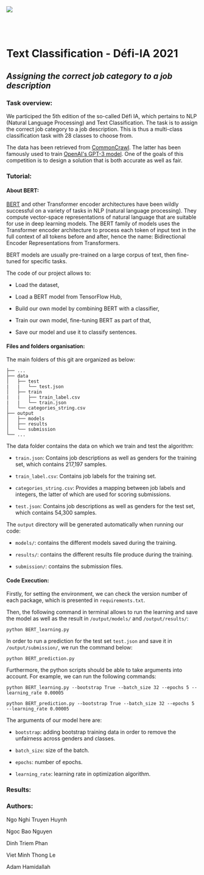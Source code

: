 <img align="left" src="https://github.com/nghitruyen/Text_Classification_Defi-IA-2021/blob/main/images/Logo_INSAvilletoulouse-RVB.png">
<br />
<br />
<br />
<br />

# Text Classification - Défi-IA 2021

## *Assigning the correct job category to a job description*

### Task overview:

We participed the 5th edition of the so-called Défi IA, which pertains to NLP (Natural Language Processing) and Text Classification. The task is to assign the correct job category to a job description. This is thus a multi-class classification task with 28 classes to choose from.

The data has been retrieved from [CommonCrawl](https://www.wikiwand.com/en/Common_Crawl). The latter has been famously used to train [OpenAI's GPT-3 model](https://www.wikiwand.com/en/GPT-3). One of the goals of this competition is to design a solution that is both accurate as well as fair.

### Tutorial:

#### About BERT:

[BERT](https://arxiv.org/abs/1810.04805) and other Transformer encoder architectures have been wildly successful on a variety of tasks in NLP (natural language processing). They compute vector-space representations of natural language that are suitable for use in deep learning models. The BERT family of models uses the Transformer encoder architecture to process each token of input text in the full context of all tokens before and after, hence the name: Bidirectional Encoder Representations from Transformers. 

BERT models are usually pre-trained on a large corpus of text, then fine-tuned for specific tasks.

The code of our project allows to:

- Load the dataset,

- Load a BERT model from TensorFlow Hub,

- Build our own model by combining BERT with a classifier,

- Train our own model, fine-tuning BERT as part of that,

- Save our model and use it to classify sentences.

#### Files and folders organisation:

The main folders of this git are organized as below:

    ├── ...
    ├── data               
    │   ├── test    
    |   |   └── test.json
    │   ├── train
    |   |   ├── train_label.csv
    |   |   └── train.json
    │   └── categories_string.csv
    ├── output               
    │   ├── models      
    │   ├── results
    │   └── submission
    └── ...

The data folder contains the data on which we train and test the algorithm:

- `train.json`: Contains job descriptions as well as genders for the training set, which contains 217,197 samples.

- `train_label.csv`: Contains job labels for the training set.

- `categories_string.csv`: Provides a mapping between job labels and integers, the latter of which are used for scoring submissions.

- `test.json`: Contains job descriptions as well as genders for the test set, which contains 54,300 samples.

The `output` directory will be generated automatically when running our code:

- `models/`: contains the different models saved during the training.

- `results/`: contains the different results file produce during the training.

- `submission/`: contains the submission files. 

#### Code Execution:

Firstly, for setting the environment, we can check the version number of each package, which is presented in `requirements.txt`.

Then, the following command in terminal allows to run the learning and save the model as well as the result in `/output/models/` and `/output/results/`:

`python BERT_learning.py`

In order to run a prediction for the test set `test.json` and save it in `/output/submission/`, we run the command below:

`python BERT_prediction.py`

Furthermore, the python scripts should be able to take arguments into account. For example, we can run the following commands:

`python BERT_learning.py --bootstrap True --batch_size 32 --epochs 5 --learning_rate 0.00005`

`python BERT_prediction.py --bootstrap True --batch_size 32 --epochs 5 --learning_rate 0.00005`

The arguments of our model here are:

- `bootstrap`: adding bootstrap training data in order to remove the unfairness across genders and classes.

- `batch_size`: size of the batch.

- `epochs`: number of epochs.

- `learning_rate`: learning rate in optimization algorithm.

### Results:

### Authors:

Ngo Nghi Truyen Huynh

Ngoc Bao Nguyen

Dinh Triem Phan

Viet Minh Thong Le

Adam Hamidallah

